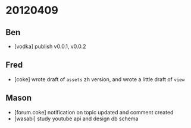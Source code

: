 # 20120409

## Ben
- [vodka] publish v0.0.1, v0.0.2



## Fred
- [coke] wrote draft of `assets` zh version, and wrote a little draft of `view`



## Mason
- [forum.coke] notification on topic updated and comment created
- [wasabi] study youtube api and design db schema